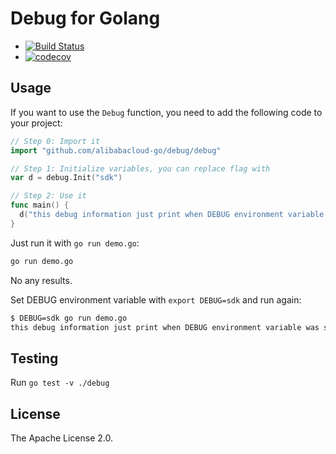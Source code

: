 # Debug for Golang

- [![Build Status](https://travis-ci.org/alibabacloud-go/debug.svg?branch=master)](https://travis-ci.org/alibabacloud-go/debug)
- [![codecov](https://codecov.io/gh/alibabacloud-go/debug/branch/master/graph/badge.svg)](https://codecov.io/gh/alibabacloud-go/debug)

## Usage

If you want to use the `Debug` function, you need to add the
following code to your project:

```go
// Step 0: Import it
import "github.com/alibabacloud-go/debug/debug"

// Step 1: Initialize variables, you can replace flag with
var d = debug.Init("sdk")

// Step 2: Use it
func main() {
  d("this debug information just print when DEBUG environment variable was set")
}
```

Just run it with `go run demo.go`:

```sh
go run demo.go
```

No any results.

Set DEBUG environment variable with `export DEBUG=sdk` and run again:

```sh
$ DEBUG=sdk go run demo.go
this debug information just print when DEBUG environment variable was set
```

## Testing

Run `go test -v ./debug`

## License

The Apache License 2.0.
